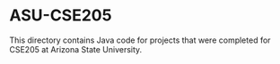 # ASU-CSE205

This directory contains Java code for projects that were completed for CSE205 at Arizona State University. 
